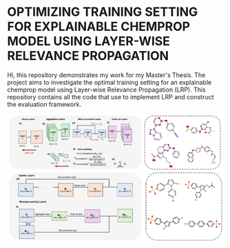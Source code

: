 # OPTIMIZING TRAINING SETTING FOR EXPLAINABLE CHEMPROP MODEL USING LAYER-WISE RELEVANCE PROPAGATION
Hi, this repository demonstrates my work for my Master's Thesis. The project aims to investigate the optimal training setting for an explainable chemprop model using Layer-wise Relevance Propagation (LRP). This repository contains all the code that use to implement LRP and construct the evaluation framework.

<p align="center">
  <img src="images/project_photo.png" alt="Alt text" width="700">
</p>
